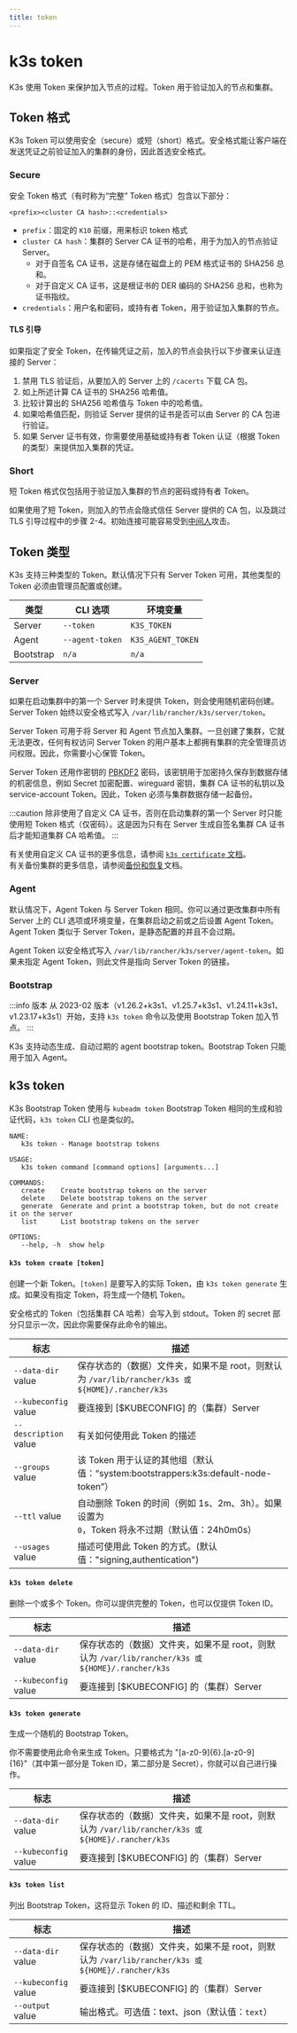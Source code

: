 ```yaml
---
title: token
---
```


# k3s token

K3s 使用 Token 来保护加入节点的过程。Token 用于验证加入的节点和集群。

## Token 格式

K3s Token 可以使用安全（secure）或短（short）格式。安全格式能让客户端在发送凭证之前验证加入的集群的身份，因此首选安全格式。

### Secure

安全 Token 格式（有时称为“完整” Token 格式）包含以下部分：

`<prefix><cluster CA hash>::<credentials>`

* `prefix`：固定的 `K10` 前缀，用来标识 token 格式
* `cluster CA hash`：集群的 Server CA 证书的哈希，用于为加入的节点验证 Server。
   * 对于自签名 CA 证书，这是存储在磁盘上的 PEM 格式证书的 SHA256 总和。
   * 对于自定义 CA 证书，这是根证书的 DER 编码的 SHA256 总和，也称为证书指纹。
* `credentials`：用户名和密码，或持有者 Token，用于验证加入集群的节点。

#### TLS 引导

如果指定了安全 Token，在传输凭证之前，加入的节点会执行以下步骤来认证连接的 Server：
1. 禁用 TLS 验证后，从要加入的 Server 上的 `/cacerts` 下载 CA 包。
2. 如上所述计算 CA 证书的 SHA256 哈希值。
3. 比较计算出的 SHA256 哈希值与 Token 中的哈希值。
4. 如果哈希值匹配，则验证 Server 提供的证书是否可以由 Server 的 CA 包进行验证。
5. 如果 Server 证书有效，你需要使用基础或持有者 Token 认证（根据 Token 的类型）来提供加入集群的凭证。

### Short

短 Token 格式仅包括用于验证加入集群的节点的密码或持有者 Token。

如果使用了短 Token，则加入的节点会隐式信任 Server 提供的 CA 包，以及跳过 TLS 引导过程中的步骤 2-4。初始连接可能容易受到[中间人](https://en.wikipedia.org/wiki/Man-in-the-middle_attack)攻击。

## Token 类型

K3s 支持三种类型的 Token。默认情况下只有 Server Token 可用，其他类型的 Token 必须由管理员配置或创建。

| 类型 | CLI 选项 | 环境变量 |
--------- | --------------- | --------------------
| Server | `--token` | `K3S_TOKEN` |
| Agent | `--agent-token` | `K3S_AGENT_TOKEN` |
| Bootstrap | `n/a` | `n/a` |

### Server

如果在启动集群中的第一个 Server 时未提供 Token，则会使用随机密码创建。Server Token 始终以安全格式写入 `/var/lib/rancher/k3s/server/token`。

Server Token 可用于将 Server 和 Agent 节点加入集群。一旦创建了集群，它就无法更改，任何有权访问 Server Token 的用户基本上都拥有集群的完全管理员访问权限。因此，你需要小心保管 Token。

Server Token 还用作密钥的 [PBKDF2](https://en.wikipedia.org/wiki/PBKDF2) 密码，该密钥用于加密持久保存到数据存储的机密信息，例如 Secret 加密配置、wireguard 密钥，集群 CA 证书的私钥以及 service-account Token。因此，Token 必须与集群数据存储一起备份。

:::caution
除非使用了自定义 CA 证书，否则在启动集群的第一个 Server 时只能使用短 Token 格式（仅密码）。这是因为只有在 Server 生成自签名集群 CA 证书后才能知道集群 CA 哈希值。
:::

有关使用自定义 CA 证书的更多信息，请参阅 [`k3s certificate` 文档](./certificate.md)。  
有关备份集群的更多信息，请参阅[备份和恢复](../datastore/backup-restore.md)文档。

### Agent

默认情况下，Agent Token 与 Server Token 相同。你可以通过更改集群中所有 Server 上的 CLI 选项或环境变量，在集群启动之前或之后设置 Agent Token。Agent Token 类似于 Server Token，是静态配置的并且不会过期。

Agent Token 以安全格式写入 `/var/lib/rancher/k3s/server/agent-token`。如果未指定 Agent Token，则此文件是指向 Server Token 的链接。

### Bootstrap

:::info 版本
从 2023-02 版本（v1.26.2+k3s1、v1.25.7+k3s1、v1.24.11+k3s1、v1.23.17+k3s1）开始，支持 `k3s token` 命令以及使用 Bootstrap Token 加入节点。
:::

K3s 支持动态生成、自动过期的 agent bootstrap token。Bootstrap Token 只能用于加入 Agent。

## k3s token

K3s Bootstrap Token 使用与 `kubeadm token` Bootstrap Token 相同的生成和验证代码，`k3s token` CLI 也是类似的。

```
NAME:
   k3s token - Manage bootstrap tokens

USAGE:
   k3s token command [command options] [arguments...]

COMMANDS:
   create    Create bootstrap tokens on the server
   delete    Delete bootstrap tokens on the server
   generate  Generate and print a bootstrap token, but do not create it on the server
   list      List bootstrap tokens on the server

OPTIONS:
   --help, -h  show help
```

#### `k3s token create [token]`

创建一个新 Token。`[token]` 是要写入的实际 Token，由 `k3s token generate` 生成。如果没有指定 Token，将生成一个随机 Token。

安全格式的 Token（包括集群 CA 哈希）会写入到 stdout。Token 的 secret 部分只显示一次，因此你需要保存此命令的输出。

| 标志 | 描述 |
---- | ----
| `--data-dir` value | 保存状态的（数据）文件夹，如果不是 root，则默认为 `/var/lib/rancher/k3s 或 ${HOME}/.rancher/k3s` |
| `--kubeconfig` value | 要连接到 [$KUBECONFIG] 的（集群）Server |
| `--description` value | 有关如何使用此 Token 的描述 |
| `--groups` value | 该 Token 用于认证的其他组（默认值：“system:bootstrappers:k3s:default-node-token”） |
| `--ttl` value | 自动删除 Token 的时间（例如 1s、2m、3h）。如果设置为 `0`，Token 将永不过期（默认值：24h0m0s） |
| `--usages` value | 描述可使用此 Token 的方式。(默认值："signing,authentication") |

#### `k3s token delete`

删除一个或多个 Token。你可以提供完整的 Token，也可以仅提供 Token ID。

| 标志 | 描述 |
---- | ----
| `--data-dir` value | 保存状态的（数据）文件夹，如果不是 root，则默认为 `/var/lib/rancher/k3s 或 ${HOME}/.rancher/k3s` |
| `--kubeconfig` value | 要连接到 [$KUBECONFIG] 的（集群）Server |

#### `k3s token generate`

生成一个随机的 Bootstrap Token。

你不需要使用此命令来生成 Token。只要格式为 "[a-z0-9]{6}.[a-z0-9]{16}"（其中第一部分是 Token ID，第二部分是 Secret），你就可以自己进行操作。

| 标志 | 描述 |
---- | ----
| `--data-dir` value | 保存状态的（数据）文件夹，如果不是 root，则默认为 `/var/lib/rancher/k3s 或 ${HOME}/.rancher/k3s` |
| `--kubeconfig` value | 要连接到 [$KUBECONFIG] 的（集群）Server |

#### `k3s token list`

列出 Bootstrap Token，这将显示 Token 的 ID、描述和剩余 TTL。

| 标志 | 描述 |
---- | ----
| `--data-dir` value | 保存状态的（数据）文件夹，如果不是 root，则默认为 `/var/lib/rancher/k3s 或 ${HOME}/.rancher/k3s` |
| `--kubeconfig` value | 要连接到 [$KUBECONFIG] 的（集群）Server |
| `--output` value | 输出格式。可选值：text、json（默认值：`text`） |
